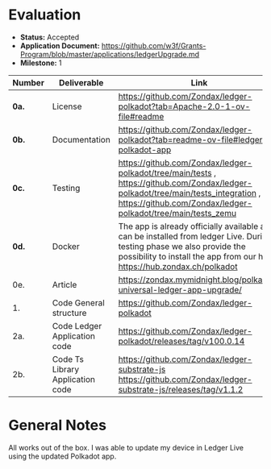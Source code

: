 # Evaluation

- **Status:** Accepted
- **Application Document:** https://github.com/w3f/Grants-Program/blob/master/applications/ledgerUpgrade.md
- **Milestone:** 1

| Number | Deliverable | Link | Notes |
| ------------- | ------------- | ------------- |------------- |
| **0a.**| License | https://github.com/Zondax/ledger-polkadot?tab=Apache-2.0-1-ov-file#readme |  | 
| **0b.**  | Documentation | https://github.com/Zondax/ledger-polkadot?tab=readme-ov-file#ledger-polkadot-app | | 
| **0c.** | Testing | https://github.com/Zondax/ledger-polkadot/tree/main/tests , https://github.com/Zondax/ledger-polkadot/tree/main/tests_integration , https://github.com/Zondax/ledger-polkadot/tree/main/tests_zemu | Works
| **0d.** | Docker |The app is already officially available and can be installed from ledger Live. During testing phase we also provide the possibility to install the app from our hub https://hub.zondax.ch/polkadot | Works
| 0e. | Article | https://zondax.mymidnight.blog/polkadot-universal-ledger-app-upgrade/ |  |
| 1. | Code General structure |  https://github.com/Zondax/ledger-polkadot | Works |
| 2a. | Code Ledger Application code |  https://github.com/Zondax/ledger-polkadot/releases/tag/v100.0.14 | Works |
| 2b. | Code Ts Library Application code | https://github.com/Zondax/ledger-substrate-js  https://github.com/Zondax/ledger-substrate-js/releases/tag/v1.1.2 | Works | 

# General Notes

All works out of the box. I was able to update my device in Ledger Live using the updated Polkadot app.
